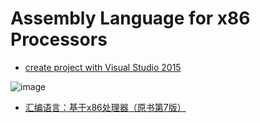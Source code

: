 # Assembly Language for x86 Processors

* [create project with Visual Studio 2015](http://kipirvine.com/asm/gettingStartedVS2015/index.htm#CreatingProject)

![image](https://img3.doubanio.com/lpic/s28616106.jpg)  
* [汇编语言：基于x86处理器（原书第7版）](https://book.douban.com/subject/26769528/)
